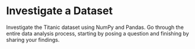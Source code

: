 # Investigate a Dataset

Investigate the Titanic dataset using NumPy and Pandas. Go through the entire data analysis process, starting by posing a 
question and finishing by sharing your findings.
